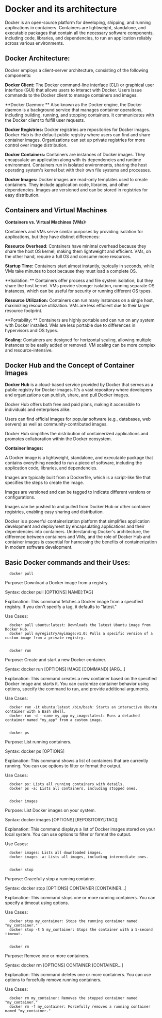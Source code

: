 # Docker and its architecture

Docker is an open-source platform for developing, shipping, and running applications in containers. Containers are lightweight, standalone, and executable packages that contain all the necessary software components, including code, libraries, and dependencies, to run an application reliably across various environments.

## Docker Architecture:
Docker employs a client-server architecture, consisting of the following components:

**Docker Client:** The Docker command-line interface (CLI) or graphical user interface (GUI) that allows users to interact with Docker. Users issue commands to the Docker client to manage containers and images.

**Docker Daemon: ** Also known as the Docker engine, the Docker daemon is a background service that manages container operations, including building, running, and stopping containers. It communicates with the Docker client to fulfill user requests.

**Docker Registries:** Docker registries are repositories for Docker images. Docker Hub is the default public registry where users can find and share container images. Organizations can set up private registries for more control over image distribution.

**Docker Containers:** Containers are instances of Docker images. They encapsulate an application along with its dependencies and runtime environment. Containers run in isolated environments, sharing the host operating system's kernel but with their own file systems and processes.

**Docker Images:** Docker images are read-only templates used to create containers. They include application code, libraries, and other dependencies. Images are versioned and can be stored in registries for easy distribution.

## Containers and Virtual Machines 

**Containers vs. Virtual Machines (VMs):**

Containers and VMs serve similar purposes by providing isolation for applications, but they have distinct differences:

**Resource Overhead:** Containers have minimal overhead because they share the host OS kernel, making them lightweight and efficient. VMs, on the other hand, require a full OS and consume more resources.

**Startup Time:** Containers start almost instantly, typically in seconds, while VMs take minutes to boot because they must load a complete OS.

**Isolation: ** Containers offer process and file system isolation, but they share the host kernel. VMs provide stronger isolation, running separate OS instances, which can be useful for security or running different OS types.

**Resource Utilization:** Containers can run many instances on a single host, maximizing resource utilization. VMs are less efficient due to their larger resource footprint.

**Portability: ** Containers are highly portable and can run on any system with Docker installed. VMs are less portable due to differences in hypervisors and OS types.

**Scaling:** Containers are designed for horizontal scaling, allowing multiple instances to be easily added or removed. VM scaling can be more complex and resource-intensive.

 ## Docker Hub and the Concept of Container Images


**Docker Hub** is a cloud-based service provided by Docker that serves as a public registry for Docker images. It's a vast repository where developers and organizations can publish, share, and pull Docker images.

Docker Hub offers both free and paid plans, making it accessible to individuals and enterprises alike.

Users can find official images for popular software (e.g., databases, web servers) as well as community-contributed images.

Docker Hub simplifies the distribution of containerized applications and promotes collaboration within the Docker ecosystem.

**Container Images:**

A Docker image is a lightweight, standalone, and executable package that contains everything needed to run a piece of software, including the application code, libraries, and dependencies.

Images are typically built from a Dockerfile, which is a script-like file that specifies the steps to create the image.

Images are versioned and can be tagged to indicate different versions or configurations.

Images can be pushed to and pulled from Docker Hub or other container registries, enabling easy sharing and distribution.

Docker is a powerful containerization platform that simplifies application development and deployment by encapsulating applications and their dependencies into containers. Understanding Docker's architecture, the difference between containers and VMs, and the role of Docker Hub and container images is essential for harnessing the benefits of containerization in modern software development.


## Basic Docker commands and their Uses:

      docker pull

Purpose: Download a Docker image from a registry.

Syntax: docker pull [OPTIONS] NAME[:TAG]

Explanation: This command fetches a Docker image from a specified registry. If you don't specify a tag, it defaults to "latest."

Use Cases:

      docker pull ubuntu:latest: Downloads the latest Ubuntu image from Docker Hub.
      docker pull myregistry/myimage:v1.0: Pulls a specific version of a custom image from a private registry.
      
      
      docker run

Purpose: Create and start a new Docker container.

Syntax: docker run [OPTIONS] IMAGE [COMMAND] [ARG...]

Explanation: This command creates a new container based on the specified Docker image and starts it. You can customize container behavior using options, specify the command to run, and provide additional arguments.

Use Cases:

      docker run -it ubuntu:latest /bin/bash: Starts an interactive Ubuntu container with a Bash shell.
      docker run -d --name my_app my_image:latest: Runs a detached container named "my_app" from a custom image.
  
  
      docker ps

Purpose: List running containers.

Syntax: docker ps [OPTIONS]

Explanation: This command shows a list of containers that are currently running. You can use options to filter or format the output.

Use Cases:

      docker ps: Lists all running containers with details.
      docker ps -a: Lists all containers, including stopped ones.
  
      
      docker images

Purpose: List Docker images on your system.

Syntax: docker images [OPTIONS] [REPOSITORY[:TAG]]

Explanation: This command displays a list of Docker images stored on your local system. You can use options to filter or format the output.

Use Cases:

      docker images: Lists all downloaded images.
      docker images -a: Lists all images, including intermediate ones.
  
      
      docker stop

Purpose: Gracefully stop a running container.

Syntax: docker stop [OPTIONS] CONTAINER [CONTAINER...]

Explanation: This command stops one or more running containers. You can specify a timeout using options.

Use Cases:

      docker stop my_container: Stops the running container named "my_container."
      docker stop -t 5 my_container: Stops the container with a 5-second timeout.
  
  
      docker rm

Purpose: Remove one or more containers.

Syntax: docker rm [OPTIONS] CONTAINER [CONTAINER...]

Explanation: This command deletes one or more containers. You can use options to forcefully remove running containers.

Use Cases:

      docker rm my_container: Removes the stopped container named "my_container."
      docker rm -f my_container: Forcefully removes a running container named "my_container."
